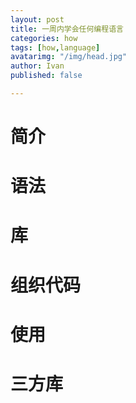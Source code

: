 ```yaml
---
layout: post
title: 一周内学会任何编程语言
categories: how
tags: [how,language]
avatarimg: "/img/head.jpg"
author: Ivan
published: false

---
```


# 简介
# 语法
# 库
# 组织代码
# 使用
# 三方库
